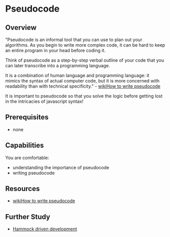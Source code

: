 # Pseudocode

## Overview
"Pseudocode is an informal tool that you can use to plan out your algorithms. As you begin to write more complex code, it can be hard to keep an entire program in your head before coding it. 

Think of pseudocode as a step-by-step verbal outline of your code that you can later transcribe into a programming language. 

It is a combination of human language and programming language: it mimics the syntax of actual computer code, but it is more concerned with readability than with technical specificity." - [wikiHow to write pseudocode](http://www.wikihow.com/Write-Pseudocode)

It is important to pseudocode so that you solve the logic before getting lost in the intricacies of javascript syntax!

## Prerequisites
- none

## Capabilities
You are comfortable:

- understanding the importance of pseudocode
- writing pseudocode

## Resources

- [wikiHow to write pseudocode](http://www.wikihow.com/Write-Pseudocode)

## Further Study

- [Hammock driven development](https://www.youtube.com/watch?v=f84n5oFoZBc)


